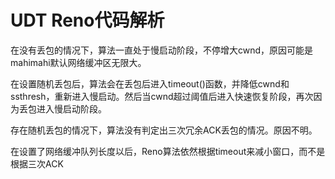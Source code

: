 # UDT Reno代码解析

在没有丢包的情况下，算法一直处于慢启动阶段，不停增大cwnd，原因可能是mahimahi默认网络缓冲区无限大。

在设置随机丢包后，算法会在丢包后进入timeout()函数，并降低cwnd和ssthresh，重新进入慢启动。然后当cwnd超过阈值后进入快速恢复阶段，再次因为丢包进入慢启动阶段。

存在随机丢包的情况下，算法没有判定出三次冗余ACK丢包的情况。原因不明。

在设置了网络缓冲队列长度以后，Reno算法依然根据timeout来减小窗口，而不是根据三次ACK

